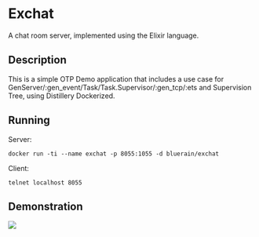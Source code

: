 # Exchat

A chat room server, implemented using the Elixir language.

## Description

This is a simple OTP Demo application that includes a use case for GenServer/:gen_event/Task/Task.Supervisor/:gen_tcp/:ets and Supervision Tree, using Distillery Dockerized.

## Running

Server:

````
docker run -ti --name exchat -p 8055:1055 -d bluerain/exchat
````

Client:

````
telnet localhost 8055
````

## Demonstration

![](https://github.com/Hentioe/exchat/raw/master/.github/exchat-0.gif)

